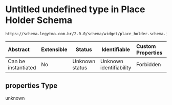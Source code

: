 # Untitled undefined type in Place Holder Schema

```txt
https://schema.legytma.com.br/2.0.0/schema/widget/place_holder.schema.json#/properties
```




| Abstract            | Extensible | Status         | Identifiable            | Custom Properties | Additional Properties | Access Restrictions | Defined In                                                                                     |
| :------------------ | ---------- | -------------- | ----------------------- | :---------------- | --------------------- | ------------------- | ---------------------------------------------------------------------------------------------- |
| Can be instantiated | No         | Unknown status | Unknown identifiability | Forbidden         | Allowed               | none                | [place_holder.schema.json\*](../schema/widget/place_holder.schema.json) |

## properties Type

unknown
